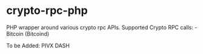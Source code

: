 # crypto-rpc-php
PHP wrapper around various crypto rpc APIs. Supported Crypto RPC calls:
-Bitcoin (Bitcoind)

To be Added:
PIVX
DASH
